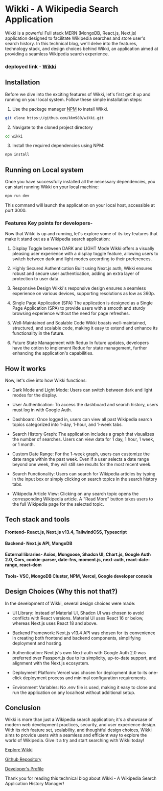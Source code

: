 # Wikki - A Wikipedia Search Application

Wikki is a powerful Full stack MERN (MongoDB, React.js, Next.js) application designed to facilitate Wikipedia searches and store user's search history. In this technical blog, we'll delve into the features, technology stack, and design choices behind Wikki, an application aimed at providing a seamless Wikipedia search experience.

### deployed link - [Wikki](https://wikki.vercel.app/)


## Installation
Before we dive into the exciting features of Wikki, let's first get it up and running on your local system. Follow these simple installation steps:

1. Use the package manager [NPM](https://pip.pypa.io/en/stable/) to install Wikki.

```bash
git clone https://github.com/kkm980/wikki.git
```
2. Navigate to the cloned project directory

```bash
cd wikki
```

3. Install the required dependencies using NPM:

```bash
npm install
```

## Running on Local system
Once you have successfully installed all the necessary dependencies, you can start running Wikki on your local machine:

```bash
npm run dev
```
This command will launch the application on your local host, accessible at port 3000.


### Features Key points for developers-
Now that Wikki is up and running, let's explore some of its key features that make it stand out as a Wikipedia search application:
1. Display Toggle between DARK and LIGHT Mode
Wikki offers a visually pleasing user experience with a display toggle feature, allowing users to switch between dark and light modes according to their preferences.

2. Highly Secured Authentication
Built using Next.js auth, Wikki ensures robust and secure user authentication, adding an extra layer of protection to user data.

3. Responsive Design
Wikki's responsive design ensures a seamless experience on various devices, supporting resolutions as low as 360p.

4. Single Page Application (SPA)
The application is designed as a Single Page Application (SPA) to provide users with a smooth and sturdy browsing experience without the need for page refreshes.

5. Well-Maintained and Scalable Code
Wikki boasts well-maintained, structured, and scalable code, making it easy to extend and enhance its functionality in the future.

6. Future State Management with Redux
In future updates, developers have the option to implement Redux for state management, further enhancing the application's capabilities.


## How it works

Now, let's dive into how Wikki functions:

- Dark Mode and Light Mode: Users can switch between dark and light modes for the display.

- User Authentication: To access the dashboard and search history, users must log in with Google Auth.

- Dashboard: Once logged in, users can view all past Wikipedia search topics categorized into 1-day, 1-hour, and 1-week tabs.

- Search History Graph: The application includes a graph that visualizes the number of searches. Users can view data for 1 day, 1 hour, 1 week, or 1 month.

- Custom Date Range: For the 1-week graph, users can customize the date range within the past week. Even if a user selects a date range beyond one week, they will still see results for the most recent week.

- Search Functionality: Users can search for Wikipedia articles by typing in the input box or simply clicking on search topics in the search history tabs.

- Wikipedia Article View: Clicking on any search topic opens the corresponding Wikipedia article. A "Read More" button takes users to the full Wikipedia page for the selected topic.

## Tech stack and tools
#### Frontend- React.js, Next.js v13.4, TailwindCSS, Typescript
#### Backend- Next.js API, MongoDB
#### External libraries- Axios, Mongoose, Shadcn UI, Chart.js, Google Auth 2.0, Cors, cookie-parser, date-fns, moment.js, next-auth, react-date-range, react-dom
#### Tools- VSC, MongoDB Cluster, NPM, Vercel, Google developer console

## Design Choices (Why this not that?)
In the development of Wikki, several design choices were made:

- UI Library: Instead of Material UI, Shadcn UI was chosen to avoid conflicts with React versions. Material UI uses React 16 or below, whereas Next.js uses React 18 and above.

- Backend Framework: Next.js v13.4 API was chosen for its convenience in creating both frontend and backend components, simplifying deployment and hosting.

- Authentication: Next.js's own Next-auth with Google Auth 2.0 was preferred over Passport.js due to its simplicity, up-to-date support, and alignment with the Next.js ecosystem.

- Deployment Platform: Vercel was chosen for deployment due to its one-click deployment process and minimal configuration requirements.

- Environment Variables: No .env file is used, making it easy to clone and run the application on any localhost without additional setup.


## Conclusion
Wikki is more than just a Wikipedia search application; it's a showcase of modern web development practices, security, and user experience design. With its rich feature set, scalability, and thoughtful design choices, Wikki aims to provide users with a seamless and efficient way to explore the world of Wikipedia. Give it a try and start searching with Wikki today!

[Explore Wikki](https://wikki.vercel.app/)

[Github Repository](https://github.com/kkm980/wikki)

[Developer's Profile](https://github.com/kkm980)

Thank you for reading this technical blog about Wikki - A Wikipedia Search Application History Manager!